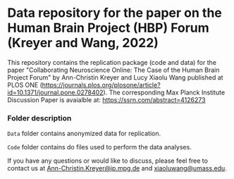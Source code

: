 # Data repository for the paper on the Human Brain Project (HBP) Forum (Kreyer and Wang, 2022)
This repository contains the replication package (code and data) for the paper "Collaborating Neuroscience Online: The Case of the Human Brain Project Forum" by Ann-Christin Kreyer and Lucy Xiaolu Wang published at PLOS ONE (https://journals.plos.org/plosone/article?id=10.1371/journal.pone.0278402). The corresponding Max Planck Institute Discussion Paper is avaialble at: https://ssrn.com/abstract=4126273

### Folder description
`Data` folder contains anonymized data for replication.

`Code` folder contains do files used to perform the data analyses.

If you have any questions or would like to discuss, please feel free to contact us at Ann-Christin.Kreyer@ip.mpg.de and xiaoluwang@umass.edu. 
